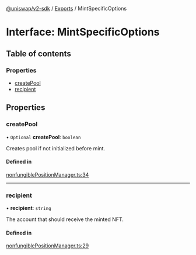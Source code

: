 [@uniswap/v2-sdk](../README.md) / [Exports](../modules.md) / MintSpecificOptions

# Interface: MintSpecificOptions

## Table of contents

### Properties

- [createPool](MintSpecificOptions.md#createpool)
- [recipient](MintSpecificOptions.md#recipient)

## Properties

### createPool

• `Optional` **createPool**: `boolean`

Creates pool if not initialized before mint.

#### Defined in

[nonfungiblePositionManager.ts:34](https://github.com/Uniswap/v2-sdk/blob/08a7c05/src/nonfungiblePositionManager.ts#L34)

___

### recipient

• **recipient**: `string`

The account that should receive the minted NFT.

#### Defined in

[nonfungiblePositionManager.ts:29](https://github.com/Uniswap/v2-sdk/blob/08a7c05/src/nonfungiblePositionManager.ts#L29)
